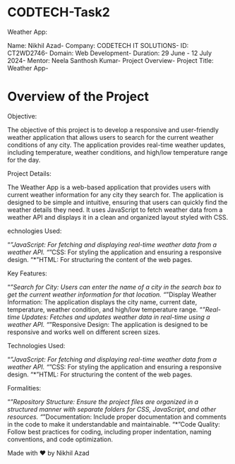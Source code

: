 # CODTECH-Task2

Weather App:

Name: Nikhil Azad-
Company: CODETECH IT SOLUTIONS-
ID: CT2WD2746-
Domain: Web Development-
Duration: 29 June - 12 July 2024-
Mentor: Neela Santhosh Kumar-
Project Overview-
Project Title: Weather App-

# Overview of the Project

Objective:

The objective of this project is to develop a responsive and user-friendly weather application that allows users to search for the current weather conditions of any city. The application provides real-time weather updates, including temperature, weather conditions, and high/low temperature range for the day.

Project Details:

The Weather App is a web-based application that provides users with current weather information for any city they search for. The application is designed to be simple and intuitive, ensuring that users can quickly find the weather details they need. It uses JavaScript to fetch weather data from a weather API and displays it in a clean and organized layout styled with CSS.

echnologies Used:

 “*”JavaScript: For fetching and displaying real-time weather data from a weather API.
 “*”CSS: For styling the application and ensuring a responsive design.
 “*”HTML: For structuring the content of the web pages.

Key Features:

 “*”Search for City: Users can enter the name of a city in the search box to get the current weather information for that location.
 “*”Display Weather Information: The application displays the city name, current date, temperature, weather condition, and high/low temperature range.
 “*”Real-time Updates: Fetches and updates weather data in real-time using a weather API.
 “*”Responsive Design: The application is designed to be responsive and works well on different screen sizes.

Technologies Used:

 “*”JavaScript: For fetching and displaying real-time weather data from a weather API.
 “*”CSS: For styling the application and ensuring a responsive design.
 “*”HTML: For structuring the content of the web pages.

Formalities:

 “*”Repository Structure: Ensure the project files are organized in a structured manner with separate folders for CSS, JavaScript, and other resources.
 “*”Documentation: Include proper documentation and comments in the code to make it understandable and maintainable.
 “*”Code Quality: Follow best practices for coding, including proper indentation, naming conventions, and code optimization.

Made with ❤️ by Nikhil Azad

